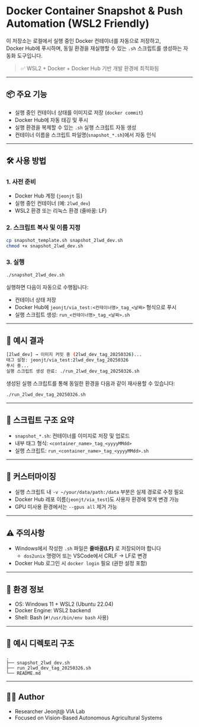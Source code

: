 # Docker Container Snapshot & Push Automation (WSL2 Friendly)

이 저장소는 로컬에서 실행 중인 Docker 컨테이너를 자동으로 저장하고,  
Docker Hub에 푸시하며, 동일 환경을 재실행할 수 있는 `.sh` 스크립트를 생성하는 자동화 도구입니다.

> ✅ WSL2 + Docker + Docker Hub 기반 개발 환경에 최적화됨

---

## 📦 주요 기능

- 실행 중인 컨테이너 상태를 이미지로 저장 (`docker commit`)
- Docker Hub에 자동 태깅 및 푸시
- 실행 환경을 복제할 수 있는 `.sh` 실행 스크립트 자동 생성
- 컨테이너 이름을 스크립트 파일명(`snapshot_*.sh`)에서 자동 인식

---

## 🛠 사용 방법

### 1. 사전 준비

- Docker Hub 계정 (`jeonjt` 등)
- 실행 중인 컨테이너 (예: `2lwd_dev`)
- WSL2 환경 또는 리눅스 환경 (줄바꿈: LF)

### 2. 스크립트 복사 및 이름 지정

```bash
cp snapshot_template.sh snapshot_2lwd_dev.sh
chmod +x snapshot_2lwd_dev.sh
```

### 3. 실행

```bash
./snapshot_2lwd_dev.sh
```

실행하면 다음이 자동으로 수행됩니다:
- 컨테이너 상태 저장
- Docker Hub에 `jeonjt/via_test:<컨테이너명>_tag_<날짜>` 형식으로 푸시
- 실행 스크립트 생성: `run_<컨테이너명>_tag_<날짜>.sh`

---

## 📁 예시 결과

```bash
[2lwd_dev] → 이미지 커밋 중 (2lwd_dev_tag_20250326)...
태그 설정: jeonjt/via_test:2lwd_dev_tag_20250326
푸시 중...
실행 스크립트 생성 완료: ./run_2lwd_dev_tag_20250326.sh
```

생성된 실행 스크립트를 통해 동일한 환경을 다음과 같이 재사용할 수 있습니다:

```bash
./run_2lwd_dev_tag_20250326.sh
```

---

## 📜 스크립트 구조 요약

- `snapshot_*.sh`: 컨테이너를 이미지로 저장 및 업로드
- 내부 태그 형식: `<container_name>_tag_<yyyyMMdd>`
- 실행 스크립트: `run_<container_name>_tag_<yyyyMMdd>.sh`

---

## 🧩 커스터마이징

- 실행 스크립트 내 `-v ~/your/data/path:/data` 부분은 실제 경로로 수정 필요
- Docker Hub 레포 이름(`jeonjt/via_test`)도 사용자 환경에 맞게 변경 가능
- GPU 미사용 환경에서는 `--gpus all` 제거 가능

---

## ⚠️ 주의사항

- Windows에서 작성한 `.sh` 파일은 **줄바꿈(LF)** 로 저장되어야 합니다
  - `dos2unix` 명령어 또는 VSCode에서 CRLF → LF로 변경
- Docker Hub 로그인 시 `docker login` 필요 (권한 설정 포함)

---

## 📌 환경 정보

- OS: Windows 11 + WSL2 (Ubuntu 22.04)
- Docker Engine: WSL2 backend
- Shell: Bash (`#!/usr/bin/env bash` 사용)

---

## 📂 예시 디렉토리 구조

```
.
├── snapshot_2lwd_dev.sh
├── run_2lwd_dev_tag_20250326.sh
└── README.md
```

---

## 👨‍💻 Author

- Researcher Jeonjt@ VIA Lab  
- Focused on Vision-Based Autonomous Agricultural Systems


